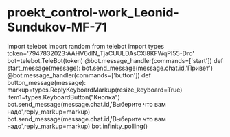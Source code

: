# proekt_control-work_Leonid-Sundukov-MF-71
import telebot
import random
from telebot import types
token='7947832023:AAHV6dlN_TjaCUULDAsCXl8KFWqPI55-Dro'
bot=telebot.TeleBot(token)
@bot.message_handler(commands=['start'])
def start_message(message):
	bot.send_message(message.chat.id,'Привет')
@bot.message_handler(commands=['button'])
def button_message(message):
	markup=types.ReplyKeyboardMarkup(resize_keyboard=True)
	item1=types.KeyboardButton("Кнопка") 																																		bot.send_message(message.chat.id,'Выберите что вам надо',reply_markup=markup)
	bot.send_message(message.chat.id,'Выберите что вам надо',reply_markup=markup)
bot.infinity_polling()

